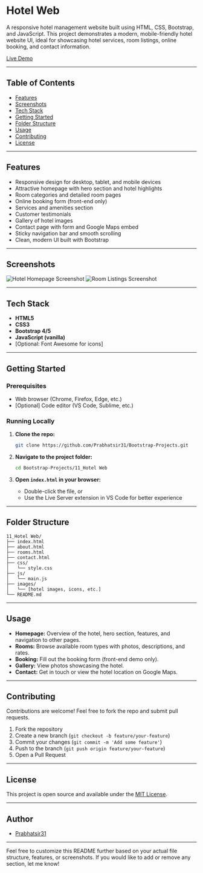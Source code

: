 # Hotel Web

A responsive hotel management website built using HTML, CSS, Bootstrap, and JavaScript. This project demonstrates a modern, mobile-friendly hotel website UI, ideal for showcasing hotel services, room listings, online booking, and contact information.

[Live Demo](https://hotelmngt.netlify.app)

---

## Table of Contents

- [Features](#features)
- [Screenshots](#screenshots)
- [Tech Stack](#tech-stack)
- [Getting Started](#getting-started)
- [Folder Structure](#folder-structure)
- [Usage](#usage)
- [Contributing](#contributing)
- [License](#license)

---

## Features

- Responsive design for desktop, tablet, and mobile devices
- Attractive homepage with hero section and hotel highlights
- Room categories and detailed room pages
- Online booking form (front-end only)
- Services and amenities section
- Customer testimonials
- Gallery of hotel images
- Contact page with form and Google Maps embed
- Sticky navigation bar and smooth scrolling
- Clean, modern UI built with Bootstrap

---

## Screenshots

![Hotel Homepage Screenshot](https://hotelmngt.netlify.app/screenshot-home.png)
![Room Listings Screenshot](https://hotelmngt.netlify.app/screenshot-rooms.png)

---

## Tech Stack

- **HTML5**
- **CSS3**
- **Bootstrap 4/5**
- **JavaScript (vanilla)**
- [Optional: Font Awesome for icons]

---

## Getting Started

### Prerequisites

- Web browser (Chrome, Firefox, Edge, etc.)
- [Optional] Code editor (VS Code, Sublime, etc.)

### Running Locally

1. **Clone the repo:**
   ```bash
   git clone https://github.com/Prabhatsir31/Bootstrap-Projects.git
   ```

2. **Navigate to the project folder:**
   ```bash
   cd Bootstrap-Projects/11_Hotel Web
   ```

3. **Open `index.html` in your browser:**
   - Double-click the file, or
   - Use the Live Server extension in VS Code for better experience

---

## Folder Structure

```
11_Hotel Web/
├── index.html
├── about.html
├── rooms.html
├── contact.html
├── css/
│   └── style.css
├── js/
│   └── main.js
├── images/
│   └── [hotel images, icons, etc.]
└── README.md
```

---

## Usage

- **Homepage:** Overview of the hotel, hero section, features, and navigation to other pages.
- **Rooms:** Browse available room types with photos, descriptions, and rates.
- **Booking:** Fill out the booking form (front-end demo only).
- **Gallery:** View photos showcasing the hotel.
- **Contact:** Get in touch or view the hotel location on Google Maps.

---

## Contributing

Contributions are welcome! Feel free to fork the repo and submit pull requests.

1. Fork the repository
2. Create a new branch (`git checkout -b feature/your-feature`)
3. Commit your changes (`git commit -m 'Add some feature'`)
4. Push to the branch (`git push origin feature/your-feature`)
5. Open a Pull Request

---

## License

This project is open source and available under the [MIT License](../LICENSE).

---

## Author

- [Prabhatsir31](https://github.com/Prabhatsir31)

---

Feel free to customize this README further based on your actual file structure, features, or screenshots. If you would like to add or remove any section, let me know!
